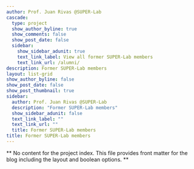```yaml
---
author: Prof. Juan Rivas @SUPER-Lab
cascade:
  type: project
  show_author_byline: true
  show_comments: false
  show_post_date: false
  sidebar:
    show_sidebar_adunit: true
    text_link_label: View all former SUPER-Lab members
    text_link_url: /alumni/
description: Former SUPER-Lab members
layout: list-grid
show_author_byline: false
show_post_date: false
show_post_thumbnail: true
sidebar:
  author: Prof. Juan Rivas @SUPER-Lab
  description: "Former SUPER-Lab members"
  show_sidebar_adunit: false
  text_link_label: ""
  text_link_url: ""
  title: Former SUPER-Lab members
title: Former SUPER-Lab members
---
```


** No content for the project index. This file provides front matter for the blog including the layout and boolean options. **
